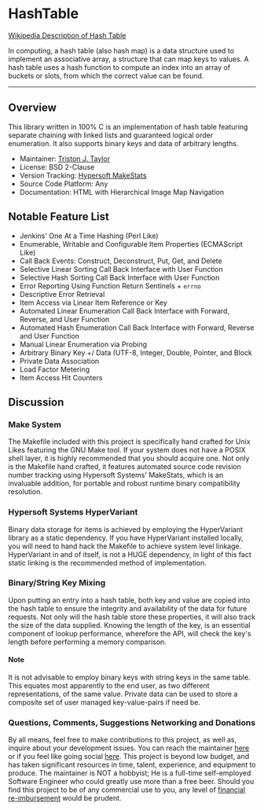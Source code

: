 HashTable
=========

[Wikipedia Description of Hash Table](http://en.wikipedia.org/wiki/Hash_table)

In computing, a hash table (also hash map) is a data structure used to implement
an associative array, a structure that can map keys to values. A hash table uses
a hash function to compute an index into an array of buckets or slots, from
which the correct value can be found.
***

## Overview

This library written in 100% C is an implementation of hash table featuring
separate chaining with linked lists and guaranteed logical order enumeration. It
also supports binary keys and data of arbitrary lengths.

* Maintainer: [Triston J. Taylor](http://github.com/hypersoft)
* License: BSD 2-Clause
* Version Tracking: [Hypersoft MakeStats](http://github.com/hypersoft/MakeStats)
* Source Code Platform: Any
* Documentation: HTML with Hierarchical Image Map Navigation

## Notable Feature List

*  Jenkins' One At a Time Hashing (Perl Like)
*  Enumerable, Writable and Configurable Item Properties (ECMAScript Like)
*  Call Back Events: Construct, Deconstruct, Put, Get, and Delete
*  Selective Linear Sorting Call Back Interface with User Function
*  Selective Hash Sorting Call Back Interface with User Function
*  Error Reporting Using Function Return Sentinels + `errno`
*  Descriptive Error Retrieval
*  Item Access via Linear Item Reference or Key
*  Automated Linear Enumeration Call Back Interface with Forward, Reverse, and
User Function
*  Automated Hash Enumeration Call Back Interface with Forward, Reverse and User
Function
*  Manual Linear Enumeration via Probing
*  Arbitrary Binary Key +/ Data (UTF-8, Integer, Double, Pointer, and Block
*  Private Data Association
*  Load Factor Metering
*  Item Access Hit Counters

## Discussion

### Make System
The Makefile included with this project is specifically hand crafted for Unix
Likes featuring the GNU Make tool. If your system does not have a POSIX shell
layer, it is highly recommended that you should acquire one. Not only is the
Makefile hand crafted, it features automated source code revision number
tracking using Hypersoft Systems' MakeStats, which is an invaluable addition,
for portable and robust runtime binary compatibility resolution.

### Hypersoft Systems HyperVariant
Binary data storage for items is achieved by employing the HyperVariant library
as a static dependency. If you have HyperVariant installed locally, you will
need to hand hack the Makefile to achieve system level linkage. HyperVariant in
and of itself, is not a HUGE dependency, in light of this fact static linking
is the recommended method of implementation.

### Binary/String Key Mixing
Upon putting an entry into a hash table, both key and value are copied into
the hash table to ensure the integrity and availability of the data for future
requests. Not only will the hash table store these properties, it will also 
track the size of the data supplied. Knowing the length of the key, is an
essential component of lookup performance, wherefore the API, will check the
key's length before performing a memory comparison.

#### Note
It is not advisable to employ binary keys with string keys in the same table.
This equates most apparently to the end user, as two different representations,
of the same value. Private data can be used to store a composite set of user
managed key-value-pairs if need be.

### Questions, Comments, Suggestions Networking and Donations
By all means, feel free to make contributions to this project, as well as,
inquire about your development issues. You can reach the maintainer
[here](mailto:pc.wiz.tt@gmail.com) or if you feel like going social
[here](https://facebook.com/pc.wiz.tt). This project is beyond low budget, and
has taken significant resources in time, talent, experience, and equipment to
produce. The maintainer is NOT a hobbyist; He is a full-time self-employed
Software Engineer who could greatly use more than a free beer. Should you find
this project to be of any commercial use to you, any level of
[financial re-imbursement](https://paypal.com/cgi-bin/webscr?cmd=_s-xclick&hosted_button_id=DG3H6F8DSG4BC)
would be prudent.

